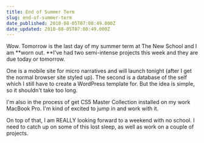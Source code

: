 ```yaml
---
title: End of Summer Term
slug: end-of-summer-term
date_published: 2010-08-05T07:08:49.000Z
date_updated: 2010-08-05T07:08:49.000Z
---
```


Wow. Tomorrow is the last day of my summer term at The New School and I am **worn out. **I've had two semi-intense projects this week and they are due today or tomorrow.

One is a mobile site for micro narratives and will launch tonight (after I get the normal browser site styled up). The second is a database of the self which I still have to create a WordPress template for. But the idea is simple, so it shouldn't take too long.

I'm also in the process of get CS5 Master Collection installed on my work MacBook Pro. I'm kind of excited to jump in and work with it.

On top of that, I am REALLY looking forward to a weekend with no school. I need to catch up on some of this lost sleep, as well as work on a couple of projects.
